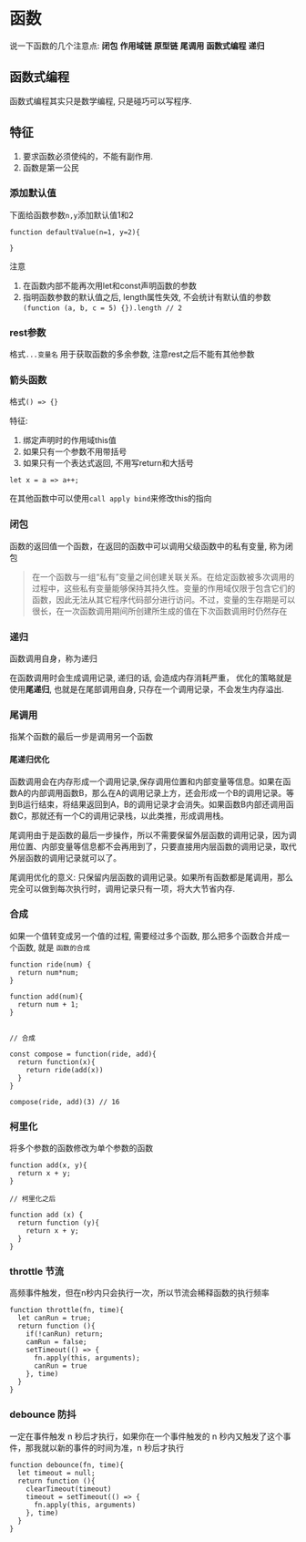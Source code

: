 # 函数

说一下函数的几个注意点: **闭包** **作用域链** **原型链** **尾调用** **函数式编程** **递归**


## 函数式编程

函数式编程其实只是数学编程, 只是碰巧可以写程序.

## 特征

  1. 要求函数必须使纯的，不能有副作用.
  2. 函数是第一公民

### 添加默认值

下面给函数参数`n,y`添加默认值1和2

```
function defaultValue(n=1, y=2){

}

```

注意

1. 在函数内部不能再次用let和const声明函数的参数
2. 指明函数参数的默认值之后, length属性失效, 不会统计有默认值的参数 `(function (a, b, c = 5) {}).length // 2`


### rest参数

格式`...变量名` 用于获取函数的多余参数, 注意rest之后不能有其他参数

### 箭头函数

格式`() => {}`

特征:

1. 绑定声明时的作用域this值
2. 如果只有一个参数不用带括号
3. 如果只有一个表达式返回, 不用写return和大括号

```
let x = a => a++;

```

在其他函数中可以使用`call apply bind`来修改this的指向

### 闭包

函数的返回值一个函数，在返回的函数中可以调用父级函数中的私有变量, 称为闭包

> 在一个函数与一组“私有”变量之间创建关联关系。在给定函数被多次调用的过程中，这些私有变量能够保持其持久性。变量的作用域仅限于包含它们的函数，因此无法从其它程序代码部分进行访问。不过，变量的生存期是可以很长，在一次函数调用期间所创建所生成的值在下次函数调用时仍然存在

### 递归

函数调用自身，称为递归

在函数调用时会生成调用记录, 递归的话, 会造成内存消耗严重， 优化的策略就是使用**尾递归**, 也就是在尾部调用自身, 只存在一个调用记录，不会发生内存溢出.

###  尾调用

指某个函数的最后一步是调用另一个函数

#### 尾递归优化

函数调用会在内存形成一个调用记录,保存调用位置和内部变量等信息。如果在函数A的内部调用函数B，那么在A的调用记录上方，还会形成一个B的调用记录。等到B运行结束，将结果返回到A，B的调用记录才会消失。如果函数B内部还调用函数C，那就还有一个C的调用记录栈，以此类推，形成调用栈。

尾调用由于是函数的最后一步操作，所以不需要保留外层函数的调用记录，因为调用位置、内部变量等信息都不会再用到了，只要直接用内层函数的调用记录，取代外层函数的调用记录就可以了。

尾调用优化的意义: 只保留内层函数的调用记录。如果所有函数都是尾调用，那么完全可以做到每次执行时，调用记录只有一项，将大大节省内存.

### 合成

如果一个值转变成另一个值的过程, 需要经过多个函数, 那么把多个函数合并成一个函数, 就是 `函数的合成`

```
function ride(num) {
  return num*num;
}

function add(num){
  return num + 1;
}


// 合成

const compose = function(ride, add){
  return function(x){
    return ride(add(x))
  }
}

compose(ride, add)(3) // 16

```

### 柯里化

将多个参数的函数修改为单个参数的函数

```
function add(x, y){
  return x + y;
}

// 柯里化之后

function add (x) {
  return function (y){
    return x + y;
  }
}

```

### throttle 节流

高频事件触发，但在n秒内只会执行一次，所以节流会稀释函数的执行频率

```
function throttle(fn, time){
  let canRun = true;
  return function (){
    if(!canRun) return;
    camRun = false;
    setTimeout(() => {
      fn.apply(this, arguments);
      canRun = true
    }, time)
  }
}
```

### debounce 防抖

一定在事件触发 n 秒后才执行，如果你在一个事件触发的 n 秒内又触发了这个事件，那我就以新的事件的时间为准，n 秒后才执行

```
function debounce(fn, time){
  let timeout = null;
  return function (){
    clearTimeout(timeout)
    timeout = setTimeout(() => {
      fn.apply(this, arguments)
    }, time)
  }
}
```



